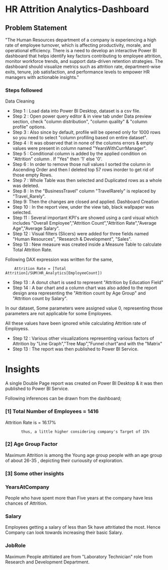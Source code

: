 
# HR Attrition Analytics-Dashboard

## Problem Statement

"The Human Resources department of a company is experiencing a high rate of employee turnover, which is affecting productivity, morale, and operational efficiency. There is a need to develop an interactive Power BI dashboard that helps identify key factors contributing to employee attrition, monitor workforce trends, and support data-driven retention strategies. The dashboard should visualize metrics such as attrition rate, department-wise exits, tenure, job satisfaction, and performance levels to empower HR managers with actionable insights."

### Steps followed 
Data Cleaning 
- Step 1 : Load data into Power BI Desktop, dataset is a csv file.
- Step 2 : Open power query editor & in view tab under Data preview section, check "column distribution", "column quality" & "column profile" options.
- Step 3 : Also since by default, profile will be opened only for 1000 rows so you need to select "column profiling based on entire dataset".
- Step 4 : It was observed that in none of the columns errors & empty values were present in column named "YearsWithCurrManager".
- Step 5 : Conditional column is added by the applied condition on "Attrition" column . If "Yes" then '1' else '0'.
- Step 6 : In order to remove those null values I sorted the column in Ascending Order and then I deleted top 57 rows inorder to get rid of those empty Rows.
- Step 7 : Whole Table was then selected and Duplicated rows as a whole was deleted.
- Step 8 : In the "BusinessTravel" column "TravelRarely" is replaced by "Travel_Rarely". 
- Step 9: Then the changes are closed and applied.
Dashboard Creation
- Step 10 : In the report view, under the view tab, black wallpaper was selected.
- Step 11 : Several important KPI's are showed using a card visual which includes "Overall Employee","Attrition Count","Attrition Rate","Average Age","Average Salary". 
- Step 12 : Visual filters (Slicers) were added for three fields named "Human Resources", "Research & Development", "Sales".
- Step 13 : New measure was created inside a Measure Table to calculate Total Attrition Rate.

Following DAX expression was written for the same,
        
        Attrition Rate = [Total Attrition]/SUM(HR_Analytics[EmployeeCount])
- Step 13 : A donut chart is used to represent "Attrition by Education Field"
- Step 14 : A bar chart and a column chart was also added to the report design area representing the "Attrition count by Age Group" and "Attrition count by Salary".
  
In our dataset, Some parameters were assigned value 0, representing those parameters are not applicable for some Employees.

All these values have been ignored while calculating Attrition rate of Employess.

- Step 12 : Various other visualizations representing various factors of Attrition by "Line Graph","Tree Map","Funnel chart"and with the "Matrix" 
- Step 13 : The report was then published to Power BI Service.
 
# Insights

A single Double Page report was created on Power BI Desktop & it was then published to Power BI Service.

Following inferences can be drawn from the dashboard;

### [1] Total Number of Employees = 1416
 Attrition Rate is = 16.17%


           thus, a little higher considering company's Target of 15%
           

  ### [2] Age Group Factor  
  Maximum Attrition is among the Young age group people with an age group of about 26-35 , depicting their curiousity of exploration.

 ### [3] Some other insights
 
 ### YearsAtCompany
 People who have spent more than Five years at the company have less chances of Attrition.
 
 ### Salary
Employees getting a salary of less than 5k have attritiated the most.
Hence Company can look towards increasing their basic Salary.
         
### JobRole

Maximum People attritiated are from "Laboratory Technician" role from Research and Development Department.
